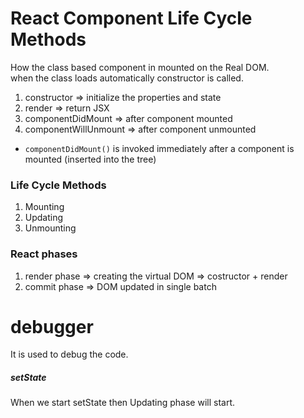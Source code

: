# React Component Life Cycle Methods
How the class based component in mounted on the Real DOM.  
when the class loads automatically constructor is called.

1. constructor => initialize the properties and state
2. render => return JSX
3. componentDidMount => after component mounted
4. componentWillUnmount => after component unmounted

* `componentDidMount()` is invoked immediately after a component is mounted (inserted into the tree)

### Life Cycle Methods
1. Mounting
2. Updating
3. Unmounting

### React phases
1. render phase => creating the virtual DOM => costructor + render
2. commit phase => DOM updated in single batch


# debugger
It is used to debug the code.

##### setState
When we start setState then Updating phase will start.